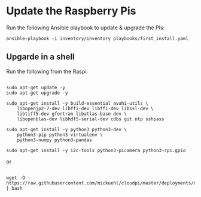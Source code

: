 # Update the Raspberry Pis

Run the following Ansible playbook to update & upgrade the PIs:

```shell
ansible-playbook -i inventory/inventory playbooks/first_install.yaml
```

## Upgarde in a shell

Run the following from the Raspi:

```shell

sudo apt-get update -y
sudo apt-get upgrade -y

sudo apt-get install -y build-essential avahi-utils \
    libopenjp2-7-dev libffi-dev libffi-dev libssl-dev \
    libtiff5-dev gfortran libatlas-base-dev \
    libopenblas-dev libhdf5-serial-dev cdbs git ntp sshpass

sudo apt-get install -y python3 python3-dev \
    python3-pip python3-virtualenv \
    python3-numpy python3-pandas

sudo apt-get install -y i2c-tools python3-picamera python3-rpi.gpio
```

or

```shell

wget -O - https://raw.githubusercontent.com/mickuehl/cloudpi/master/deployments/00_raspberry/install.sh | bash

```
